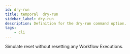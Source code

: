 ```yaml
---
id: dry-run
title: temporal  dry-run
sidebar_label: dry-run
description: Definition for the dry-run command option.
tags:
	- cli
---
```


 Simulate reset without resetting any Workflow Executions.
